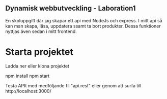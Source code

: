## Dynamisk webbutveckling - Laboration1

En skoluppgift där jag skapar ett api med NodeJs och express. I mitt api så kan man skapa, läsa, uppdatera ssamt ta bort produkter. Dessa funktioner nyttjas även sedan i mitt frontend.

# Starta projektet

Ladda ner eller klona projektet

npm install
npm start

Testa APIt med medföljande fil "api.rest" eller genom att surfa till http://localhost:3000/